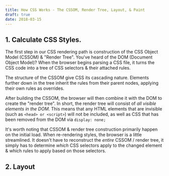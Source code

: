 ```yaml
---
title: How CSS Works - The CSSOM, Render Tree, Layout, & Paint
draft: true
date: 2018-03-15
---
```


<!-- INTRO -->
<!-- 
CSS is one of the staples of the front-end developer workflow, yet it's really easy 
to just use it without fully knowing & understanding how it works under the hood.
-->

<!-- How Does CSS get from index.css to actually making pages look pretty? -->

<!--
CSS Rendering Pipeline

Below is the process that CSS has to go through to get from code -> rendered pixels on the screen.

Sidenote: This matters even if you're manipulating CSS with JavaScript as well. Changes to CSS, HTML class name, or CSS maipulated thru JS will all trigger CSS to go through this rendering path.

1. Calculate styles (parsing & figuring out the "Render Tree")
  - 50% of time in this step is figuring out which selectors apply to an element
  - Other 50% of the time usually involves figuring out _which_ styles are applied to the element based on the matching selectors
-->

## 1. Calculate CSS Styles.

The first step in our CSS rendering path is construction of the CSS Object Model (CSSOM) & "Render Tree". You've heard of the DOM (Document Object Model)? When the browser begins parsing a CSS file, it turns the CSS code into a tree of CSS selectors & their attached rules.

The structure of the CSSOM give CSS its cascading nature. Elements further down in the tree inherit the rules from their parent nodes, applying their own rules as overrides.

After building the CSSOM, the browser will then combine it with the DOM to create the "render tree". In short, the render tree will consist of _all visible elements in the DOM_. This means that any HTML elements that are invisible (such as `<head> or <script>`) will not be included, as well as CSS that has been removed from the DOM via `display: none;`

It's worth noting that CSSOM & render tree construction primarily happen on the initial load. When re-rendering styles, the browser is a little streamlined. It doesn't have to reconstruct the _entire_ CSSOM / render tree, it simply has to determine _which_ CSS selectors apply to the changed element & which rules to apply based on those selectors.

## 2. Layout



<!-- 
2. Layout
  - After figuring out which rules to apply to an element, the browser then has to figure out WHERE they go & how much SPACE they take up.
  - This can also be a fairly expensive step of the pipeline, as any elements that have to go through the layout phase will also be forced through the pains & composite steps
3. Paint
  - Actually fill in pixels on the screen!
  - Often the most expensive area of the pipeline
4. Composite
  - In this step the browser uses the multiple layers & the GPU to handle rendering.
  - This step is fairly cheap as far as time on the main thread goes, however it does have extra memory constraints.
  - If you change rules that only affect the composite phase (transform & opacity), especially for moving elements & animations, you will see the biggest perf benefits.
-->
<!-- 
CSS & the Critical Rendering Path

1. CSS parsing, layout, & paint will block the rendering of the rest of the page. That is to say, teh browser cannot continue with the page until it is done with the CSS.
  - In the rendering pipeline, the browser compares the CSSOM with the DOM to build the 'render tree'
2. 
-->

<!-- 
Why You Should Care How CSS Is Loaded 

1. Knowing how the browser turns your CSS into beautiful pixels gives you knowledge of how to write more performant CSS
2. Web perf is HUGE -- know how to load a page quickly by & reduce "jank" by writing performant CSS.
3. Measure first
  - spending a ton of time optimizing your CSS selectors will likely only yield milliseconds of perf improvements
  - CSS is often a culprit of slow page loads, but it's usually because you're sending TOO MUCH CSS.
-->
